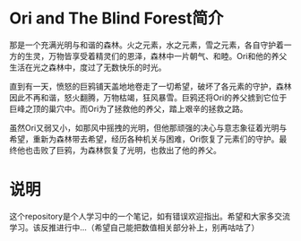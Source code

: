 # Ori and The Blind Forest简介

  那是一个充满光明与和谐的森林。火之元素，水之元素，雪之元素，各自守护着一方的生灵，万物皆享受着精灵们的恩泽，森林中一片朝气、和睦。Ori和他的养父生活在光之森林中，度过了无数快乐的时光。
  
  直到有一天，愤怒的巨鸦铺天盖地地卷走了一切希望，破坏了各元素的守护，森林因此不再和谐，怒火翻腾，万物枯竭，狂风暴雪。巨鸦还将Ori的养父掳到它位于巨峰之顶的巢穴中。而Ori为了拯救他的养父，踏上艰辛的拯救之路。
  
  虽然Ori又弱又小，如那风中摇拽的光明，但他那顽强的决心与意志象征着光明与希望，重新为森林带去希望，经历各种机关与困难，Ori恢复了元素们的守护。最终他也击败了巨鸦，为森林恢复了光明，也救出了他的养父。
  
# 说明
  这个repository是个人学习中的一个笔记，如有错误欢迎指出。希望和大家多交流学习。该反推进行中...（希望自己能把数值相关部分补上，别再咕咕了）
